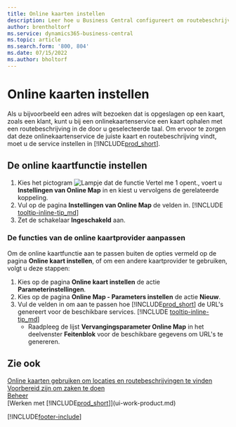 ```yaml
---
title: Online kaarten instellen
description: Leer hoe u Business Central configureert om routebeschrijvingen en locatie-informatie aan te bieden met een online kaartservice.
author: brentholtorf
ms.service: dynamics365-business-central
ms.topic: article
ms.search.form: '800, 804'
ms.date: 07/15/2022
ms.author: bholtorf
---
```

# <a name="set-up-online-maps"></a>Online kaarten instellen

Als u bijvoorbeeld een adres wilt bezoeken dat is opgeslagen op een kaart, zoals een klant, kunt u bij een onlinekaartenservice een kaart ophalen met een routebeschrijving in de door u geselecteerde taal. Om ervoor te zorgen dat deze onlinekaartenservice de juiste kaart en routebeschrijving vindt, moet u de service instellen in [!INCLUDE[prod_short](includes/prod_short.md)].

## <a name="set-up-the-online-map-feature"></a>De online kaartfunctie instellen

1. Kies het pictogram ![Lampje dat de functie Vertel me 1 opent.](media/ui-search/search_small.png "Vertel me wat u wilt doen"), voert u **Instellingen van Online Map** in en kiest u vervolgens de gerelateerde koppeling.
2. Vul op de pagina **Instellingen van Online Map** de velden in. [!INCLUDE [tooltip-inline-tip_md](includes/tooltip-inline-tip_md.md)]
3. Zet de schakelaar **Ingeschakeld** aan.

### <a name="customize-the-online-map-provider-features"></a>De functies van de online kaartprovider aanpassen

Om de online kaartfunctie aan te passen buiten de opties vermeld op de pagina **Online kaart instellen**, of om een andere kaartprovider te gebruiken, volgt u deze stappen:

1. Kies op de pagina **Online kaart instellen** de actie **Parameterinstellingen**.
2. Kies op de pagina **Online Map - Parameters instellen** de actie **Nieuw**.
3. Vul de velden in om aan te passen hoe [!INCLUDE[prod_short](includes/prod_short.md)] de URL's genereert voor de beschikbare services. [!INCLUDE [tooltip-inline-tip_md](includes/tooltip-inline-tip_md.md)]
   * Raadpleeg de lijst **Vervangingsparameter Online Map** in het deelvenster **Feitenblok** voor de beschikbare gegevens om URL's te genereren.

## <a name="see-also"></a>Zie ook

[Online kaarten gebruiken om locaties en routebeschrijvingen te vinden](across-online-maps.md)  
[Voorbereid zijn om zaken te doen](ui-get-ready-business.md)  
[Beheer](admin-setup-and-administration.md)  
[Werken met [!INCLUDE[prod_short](includes/prod_short.md)]](ui-work-product.md)  

[!INCLUDE[footer-include](includes/footer-banner.md)]
